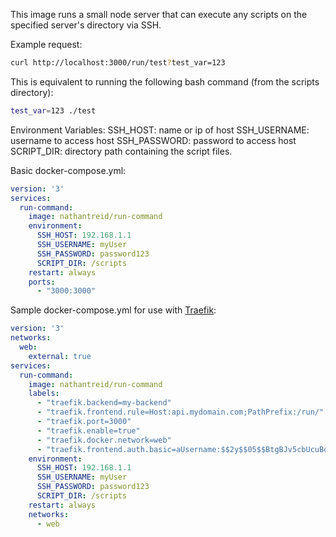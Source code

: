 This image runs a small node server that can execute any scripts on the specified server's directory via SSH.

Example request:
``` bash
curl http://localhost:3000/run/test?test_var=123
```

This is equivalent to running the following bash command (from the scripts directory):
``` bash
test_var=123 ./test
```

Environment Variables:
SSH_HOST: name or ip of host
SSH_USERNAME: username to access host
SSH_PASSWORD: password to access host
SCRIPT_DIR: directory path containing the script files.

Basic docker-compose.yml:

``` yaml
version: '3'
services:
  run-command:
    image: nathantreid/run-command
    environment:
      SSH_HOST: 192.168.1.1
      SSH_USERNAME: myUser
      SSH_PASSWORD: password123
      SCRIPT_DIR: /scripts
    restart: always
    ports:
      - "3000:3000"
```

Sample docker-compose.yml for use with [Traefik](https://traefik.io/):

``` yaml
version: '3'
networks:
  web:
    external: true
services:
  run-command:
    image: nathantreid/run-command
    labels:
      - "traefik.backend=my-backend"
      - "traefik.frontend.rule=Host:api.mydomain.com;PathPrefix:/run/"
      - "traefik.port=3000"
      - "traefik.enable=true"
      - "traefik.docker.network=web"
      - "traefik.frontend.auth.basic=aUsername:$$2y$$05$$BtgBJv5cbUcuBoakDm7OXeU0cA8sriiduBqor2tD8EzVS2DvVWvCm"
    environment:
      SSH_HOST: 192.168.1.1
      SSH_USERNAME: myUser
      SSH_PASSWORD: password123
      SCRIPT_DIR: /scripts
    restart: always
    networks:
      - web
```
